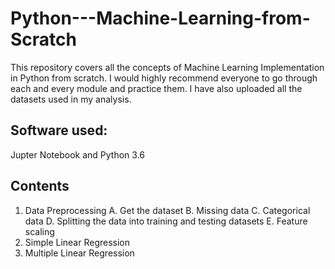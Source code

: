 # Python---Machine-Learning-from-Scratch
This repository covers all the concepts of Machine Learning Implementation in Python from scratch. I would highly recommend everyone to go through each and every module and practice them. I have also uploaded all the datasets used in my analysis.

## Software used:
Jupter Notebook and Python 3.6

## Contents 
1. Data Preprocessing
  A. Get the dataset
  B. Missing data
  C. Categorical data
  D. Splitting the data into training and testing datasets
  E. Feature scaling
2. Simple Linear Regression
3. Multiple Linear Regression
